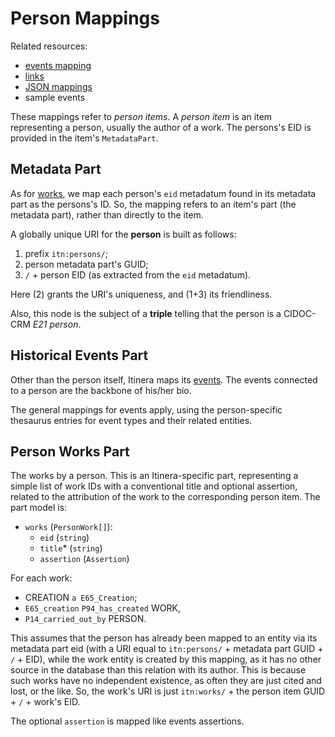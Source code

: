 # Person Mappings

Related resources:

- [events mapping](events.md)
- [links](links.md)
- [JSON mappings](code/person-mappings.json)
- sample events

These mappings refer to _person items_. A _person item_ is an item representing a person, usually the author of a work. The persons's EID is provided in the item's `MetadataPart`.

## Metadata Part

As for [works](work-mappings.md#metadata-part), we map each person's `eid` metadatum found in its metadata part as the persons's ID. So, the mapping refers to an item's part (the metadata part), rather than directly to the item.

A globally unique URI for the **person** is built as follows:

1. prefix `itn:persons/`;
2. person metadata part's GUID;
3. `/` + person EID (as extracted from the `eid` metadatum).

Here (2) grants the URI's uniqueness, and (1+3) its friendliness.

Also, this node is the subject of a **triple** telling that the person is a CIDOC-CRM _E21 person_.

## Historical Events Part

Other than the person itself, Itinera maps its [events](events.md). The events connected to a person are the backbone of his/her bio.

The general mappings for events apply, using the person-specific thesaurus entries for event types and their related entities.

## Person Works Part

The works by a person. This is an Itinera-specific part, representing a simple list of work IDs with a conventional title and optional assertion, related to the attribution of the work to the corresponding person item. The part model is:

- `works` (`PersonWork[]`):
  - `eid` (`string`)
  - `title`\* (`string`)
  - `assertion` (`Assertion`)

For each work:

- CREATION `a E65_Creation`;
- `E65_creation` `P94_has_created` WORK,
- `P14_carried_out_by` PERSON.

This assumes that the person has already been mapped to an entity via its metadata part eid (with a URI equal to `itn:persons/` + metadata part GUID + `/` + EID), while the work entity is created by this mapping, as it has no other source in the database than this relation with its author. This is because such works have no independent existence, as often they are just cited and lost, or the like. So, the work's URI is just `itn:works/` + the person item GUID + `/` + work's EID.

The optional `assertion` is mapped like events assertions.
